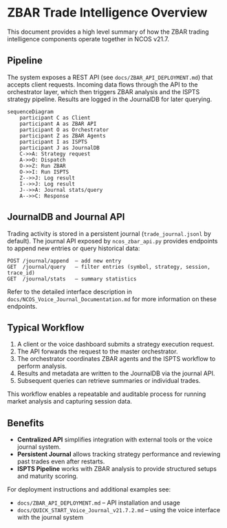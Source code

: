 # ZBAR Trade Intelligence Overview

This document provides a high level summary of how the ZBAR trading intelligence components operate together in NCOS v21.7.

## Pipeline

The system exposes a REST API (see `docs/ZBAR_API_DEPLOYMENT.md`) that accepts client requests. Incoming data flows through the API to the orchestrator layer, which then triggers ZBAR analysis and the ISPTS strategy pipeline. Results are logged in the JournalDB for later querying.

```mermaid
sequenceDiagram
    participant C as Client
    participant A as ZBAR API
    participant O as Orchestrator
    participant Z as ZBAR Agents
    participant I as ISPTS
    participant J as JournalDB
    C->>A: Strategy request
    A->>O: Dispatch
    O->>Z: Run ZBAR
    O->>I: Run ISPTS
    Z-->>J: Log result
    I-->>J: Log result
    J-->>A: Journal stats/query
    A-->>C: Response
```

## JournalDB and Journal API

Trading activity is stored in a persistent journal (`trade_journal.jsonl` by default). The journal API exposed by `ncos_zbar_api.py` provides endpoints to append new entries or query historical data:

```text
POST /journal/append  – add new entry
GET  /journal/query   – filter entries (symbol, strategy, session, trace_id)
GET  /journal/stats   – summary statistics
```

Refer to the detailed interface description in `docs/NCOS_Voice_Journal_Documentation.md` for more information on these endpoints.

## Typical Workflow

1. A client or the voice dashboard submits a strategy execution request.
2. The API forwards the request to the master orchestrator.
3. The orchestrator coordinates ZBAR agents and the ISPTS workflow to perform analysis.
4. Results and metadata are written to the JournalDB via the journal API.
5. Subsequent queries can retrieve summaries or individual trades.

This workflow enables a repeatable and auditable process for running market analysis and capturing session data.

## Benefits

- **Centralized API** simplifies integration with external tools or the voice journal system.
- **Persistent Journal** allows tracking strategy performance and reviewing past trades even after restarts.
- **ISPTS Pipeline** works with ZBAR analysis to provide structured setups and maturity scoring.

For deployment instructions and additional examples see:

- `docs/ZBAR_API_DEPLOYMENT.md` – API installation and usage
- `docs/QUICK_START_Voice_Journal_v21.7.2.md` – using the voice interface with the journal system
